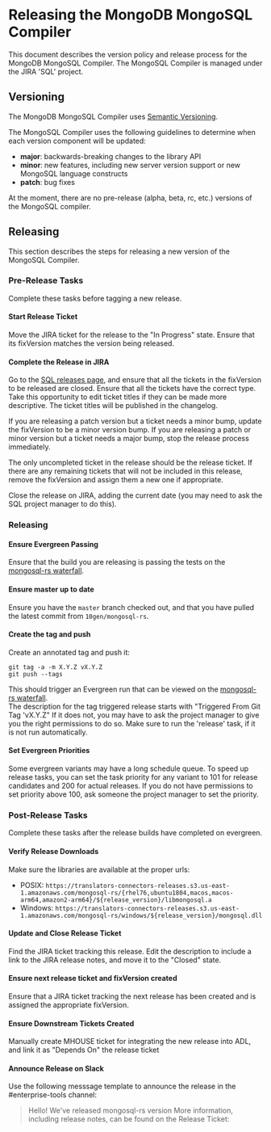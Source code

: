 # Releasing the MongoDB MongoSQL Compiler

This document describes the version policy and release process for the MongoDB MongoSQL Compiler.
The MongoSQL Compiler is managed under the JIRA 'SQL' project.

## Versioning

The MongoDB MongoSQL Compiler uses [Semantic Versioning](https://semver.org/).

The MongoSQL Compiler uses the following guidelines to determine when each version component will be updated:
- **major**: backwards-breaking changes to the library API
- **minor**: new features, including new server version support or new MongoSQL language constructs
- **patch**: bug fixes

At the moment, there are no pre-release (alpha, beta, rc, etc.) versions of the MongoSQL compiler.

## Releasing
This section describes the steps for releasing a new version of the MongoSQL Compiler.

### Pre-Release Tasks
Complete these tasks before tagging a new release.

#### Start Release Ticket
Move the JIRA ticket for the release to the "In Progress" state.
Ensure that its fixVersion matches the version being released.

#### Complete the Release in JIRA
Go to the [SQL releases page](https://jira.mongodb.org/projects/SQL?selectedItem=com.atlassian.jira.jira-projects-plugin%3Arelease-page&status=unreleased), and ensure that all the tickets in the fixVersion to be released are closed.
Ensure that all the tickets have the correct type. Take this opportunity to edit ticket titles if they can be made more descriptive.
The ticket titles will be published in the changelog.

If you are releasing a patch version but a ticket needs a minor bump, update the fixVersion to be a minor version bump.
If you are releasing a patch or minor version but a ticket needs a major bump, stop the release process immediately.

The only uncompleted ticket in the release should be the release ticket.
If there are any remaining tickets that will not be included in this release, remove the fixVersion and assign them a new one if appropriate.

Close the release on JIRA, adding the current date (you may need to ask the SQL project manager to do this).

### Releasing

#### Ensure Evergreen Passing
Ensure that the build you are releasing is passing the tests on the [mongosql-rs waterfall](https://spruce.mongodb.com/commits/mongosql-rs).

#### Ensure master up to date
Ensure you have the `master` branch checked out, and that you have pulled the latest commit from `10gen/mongosql-rs`.

#### Create the tag and push
Create an annotated tag and push it:
```
git tag -a -m X.Y.Z vX.Y.Z
git push --tags
```
This should trigger an Evergreen run that can be viewed on the [mongosql-rs waterfall](https://spruce.mongodb.com/waterfall/mongosql-rs).  
The description for the tag triggered release starts with "Triggered From Git Tag 'vX.Y.Z"
If it does not, you may have to ask the project manager to give you the right permissions to do so.
Make sure to run the 'release' task, if it is not run automatically.

#### Set Evergreen Priorities
Some evergreen variants may have a long schedule queue.
To speed up release tasks, you can set the task priority for any variant to 101 for release candidates and 200 for actual releases.
If you do not have permissions to set priority above 100, ask someone the project manager to set the
priority.

### Post-Release Tasks
Complete these tasks after the release builds have completed on evergreen.

#### Verify Release Downloads
Make sure the libraries are available at the proper urls:
- POSIX:
  `https://translators-connectors-releases.s3.us-east-1.amazonaws.com/mongosql-rs/{rhel76,ubuntu1804,macos,macos-arm64,amazon2-arm64}/${release_version}/libmongosql.a`
- Windows:
  `https://translators-connectors-releases.s3.us-east-1.amazonaws.com/mongosql-rs/windows/${release_version}/mongosql.dll`

#### Update and Close Release Ticket
Find the JIRA ticket tracking this release.
Edit the description to include a link to the JIRA release notes, and move it to the "Closed" state.

#### Ensure next release ticket and fixVersion created
Ensure that a JIRA ticket tracking the next release has been created
and is assigned the appropriate fixVersion.

#### Ensure Downstream Tickets Created
Manually create MHOUSE ticket for integrating the new release into ADL, and link it as "Depends On" the release ticket

#### Announce Release on Slack
Use the following messsage template to announce the release in the #enterprise-tools channel:

> Hello! We've released mongosql-rs version <VERSION>
> More information, including release notes, can be found on the Release Ticket: <JIRA Link>
